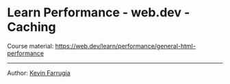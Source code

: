 # Learn Performance - web.dev - Caching

Course material: https://web.dev/learn/performance/general-html-performance

---

Author: [Kevin Farrugia](https://imkev.dev)

